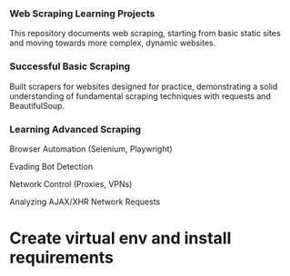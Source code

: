 ### Web Scraping Learning Projects
This repository documents web scraping, starting from basic static sites and moving towards more complex, dynamic websites.

### Successful Basic Scraping
 Built scrapers for websites designed for practice, demonstrating a solid understanding of fundamental scraping techniques with requests and BeautifulSoup.

 ### Learning Advanced Scraping
  Browser Automation (Selenium, Playwright)

Evading Bot Detection

Network Control (Proxies, VPNs)

Analyzing AJAX/XHR Network Requests

# Create virtual env and install requirements